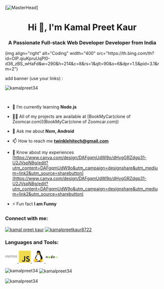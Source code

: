 [![MasterHead](https://1.bp.blogspot.com/-7A4WynwLsM...)]
<h1 align="center">Hi 👋, I'm Kamal Preet Kaur</h1>
<h3 align="center">A Passionate Full-stack Web Developer Developer from India</h3>
(img align="right" alt="Coding" width="400" src="https://th.bing.com/th?id=OIP.qiuKpruUqPl0-d36_zBS_wHaFd&w=290&h=214&c=8&rs=1&qlt=90&o=6&dpr=1.5&pid=3.1&rm=2")

add banner (use your links) :
<p align="left"> <img src="https://komarev.com/ghpvc/?username=kamalpreet34&label=Profile%20views&color=0e75b6&style=flat" alt="kamalpreet34" /> </p>

<p align="left"> <a href="https://twitter.com/" target="blank"><img src="https://img.shields.io/twitter/follow/?logo=twitter&style=for-the-badge" alt="" /></a> </p>

- 🌱 I’m currently learning **Node.js**

- 👨‍💻 All of my projects are available at [BookMyCar(clone of Zoomcar.com)](BookMyCar(clone of Zoomcar.com))

- 💬 Ask me about **Nxm, Android**

- 📫 How to reach me **twinklehitech@gmail.com**

- 📄 Know about my experiences [https://www.canva.com/design/DAFgqmUdW9o/dHygGRZdgp31-U2JVspN8g/edit?utm_content=DAFgqmUdW9o&utm_campaign=designshare&utm_medium=link2&utm_source=sharebutton](https://www.canva.com/design/DAFgqmUdW9o/dHygGRZdgp31-U2JVspN8g/edit?utm_content=DAFgqmUdW9o&utm_campaign=designshare&utm_medium=link2&utm_source=sharebutton)

- ⚡ Fun fact **I am Funny**

<h3 align="left">Connect with me:</h3>
<p align="left">
<a href="https://linkedin.com/in/kamal preet kaur" target="blank"><img align="center" src="https://raw.githubusercontent.com/rahuldkjain/github-profile-readme-generator/master/src/images/icons/Social/linked-in-alt.svg" alt="kamal preet kaur" height="30" width="40" /></a>
<a href="https://instagram.com/kamalpreetkaur8722" target="blank"><img align="center" src="https://raw.githubusercontent.com/rahuldkjain/github-profile-readme-generator/master/src/images/icons/Social/instagram.svg" alt="kamalpreetkaur8722" height="30" width="40" /></a>
</p>

<h3 align="left">Languages and Tools:</h3>
<p align="left"> <a href="https://expressjs.com" target="_blank" rel="noreferrer"> <img src="https://raw.githubusercontent.com/devicons/devicon/master/icons/express/express-original-wordmark.svg" alt="express" width="40" height="40"/> </a> <a href="https://developer.mozilla.org/en-US/docs/Web/JavaScript" target="_blank" rel="noreferrer"> <img src="https://raw.githubusercontent.com/devicons/devicon/master/icons/javascript/javascript-original.svg" alt="javascript" width="40" height="40"/> </a> <a href="https://www.linux.org/" target="_blank" rel="noreferrer"> <img src="https://raw.githubusercontent.com/devicons/devicon/master/icons/linux/linux-original.svg" alt="linux" width="40" height="40"/> </a> <a href="https://nodejs.org" target="_blank" rel="noreferrer"> <img src="https://raw.githubusercontent.com/devicons/devicon/master/icons/nodejs/nodejs-original-wordmark.svg" alt="nodejs" width="40" height="40"/> </a> </p>

<p><img align="left" src="https://github-readme-stats.vercel.app/api/top-langs?username=kamalpreet34&show_icons=true&locale=en&layout=compact" alt="kamalpreet34" /></p>

<p>&nbsp;<img align="center" src="https://github-readme-stats.vercel.app/api?username=kamalpreet34&show_icons=true&locale=en" alt="kamalpreet34" /></p>

<p><img align="center" src="https://github-readme-streak-stats.herokuapp.com/?user=kamalpreet34&" alt="kamalpreet34" /></p>
